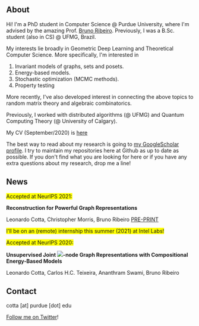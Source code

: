 ## About

Hi! I'm a PhD student in Computer Science @ Purdue University, where I'm advised by the amazing Prof. [Bruno Ribeiro](https://www.cs.purdue.edu/homes/ribeirob/). Previously, I was a B.Sc. student (also in CS) @ UFMG, Brazil.

My interests lie broadly in Geometric Deep Learning and Theoretical Computer Science. More specifically, I'm interested in 

  1. Invariant models of graphs, sets and posets.
  2. Energy-based models.
  3. Stochastic optimization (MCMC methods).
  4. Property testing

More recently, I've also developed interest in connecting the above topics to random matrix theory and algebraic combinatorics.

Previously, I worked with distributed algorithms (@ UFMG) and Quantum Computing Theory (@ University of Calgary).

My CV (September/2020) is [here](CVsept2020.pdf)

The best way to read about my research is going to [my GoogleScholar profile](https://goo.gl/zrNQue). I try to maintain my repositories here at Github as up to date as possible. If you don't find what you are looking for here or if you have any extra questions about my research, drop me a line!

## News

<span style="background-color: #FFFF00">Accepted at NeurIPS 2021:</span>

**Reconstruction for Powerful Graph Representations**

Leonardo Cotta, Christopher Morris, Bruno Ribeiro [PRE-PRINT](https://arxiv.org/abs/2110.00577)

<span style="background-color: #FFFF00">I'll be on an (remote) internship this summer (2021) at Intel Labs!</span>

<span style="background-color: #FFFF00">Accepted at NeurIPS 2020:</span>

**Unsupervised Joint <img src="https://render.githubusercontent.com/render/math?math=k">-node Graph Representations with Compositional Energy-Based Models**

Leonardo Cotta, Carlos H.C. Teixeira, Ananthram Swami, Bruno Ribeiro

## Contact

cotta [at] purdue [dot] edu

[Follow me on Twitter](https://twitter.com/cottascience)!
